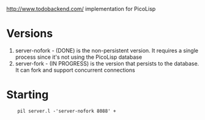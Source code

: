 http://www.todobackend.com/ implementation for PicoLisp

# Versions
1. server-nofork - (DONE) is the non-persistent version. It requires a single process since it's not using the PicoLisp database
1. server-fork - (IN PROGRESS) is the version that persists to the database. It can fork and support concurrent connections

# Starting
        pil server.l -'server-nofork 8088' +